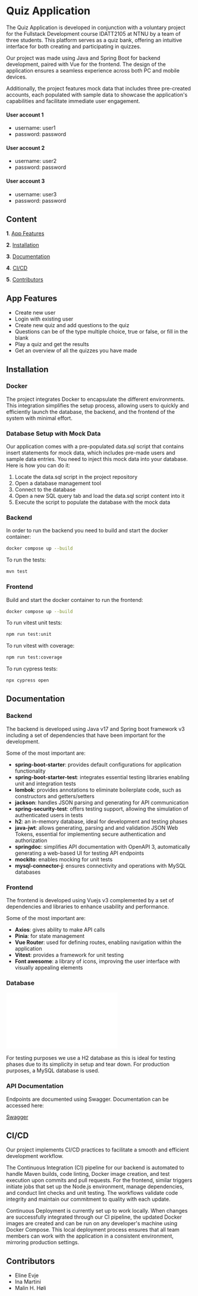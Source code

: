 # Quiz Application

The Quiz Application is developed in conjunction with a voluntary project for the Fullstack Development course IDATT2105 at NTNU by a team of three students. This platform serves as a quiz bank, offering an intuitive interface for both creating and participating in quizzes. 

Our project was made using Java and Spring Boot for backend development, paired with Vue for the frontend. The design of the application ensures a seamless experience across both PC and mobile devices. 

Additionally, the project features mock data that includes three pre-created accounts, each populated with sample data to showcase the application's capabilities and facilitate immediate user engagement.

#### User account 1
- username: user1
- password: password

#### User account 2
- username: user2
- password: password

#### User account 3
- username: user3
- password: password

## Content
**1**. [App Features](#app-features)

**2**. [Installation](#installation)

**3**. [Documentation](#documentation)

**4**. [CI/CD](#CI/CD)

**5**. [Contributors](#contributors)

## App Features
- Create new user
- Login with existing user
- Create new quiz and add questions to the quiz
- Questions can be of the type multiple choice, true or false, or fill in the blank
- Play a quiz and get the results 
- Get an overview of all the quizzes you have made

## Installation

### Docker 
The project integrates Docker to encapsulate the different environments. This integration simplifies the setup process, allowing users to quickly and efficiently launch the database, the backend, and the frontend of the system with minimal effort.

### Database Setup with Mock Data
Our application comes with a pre-populated data.sql script that contains insert statements for mock data, which includes pre-made users and sample data entries. You need to inject this mock data into your database. Here is how you can do it:

1. Locate the data.sql script in the project repository
2. Open a database management tool
3. Connect to the database
4. Open a new SQL query tab and load the data.sql script content into it
5. Execute the script to populate the database with the mock data

### Backend
In order to run the backend you need to build and start the docker container:
```bash
docker compose up --build
```

To run the tests:
```bash
mvn test
```

### Frontend
Build and start the docker container to run the frontend:
```bash
docker compose up --build
```

To run vitest unit tests:
```bash
npm run test:unit
```

To run vitest with coverage:
```bash
npm run test:coverage
```

To run cypress tests:
```bash
npx cypress open
```

## Documentation
### Backend
The backend is developed using Java v17 and Spring boot framework v3 including a set of dependencies that have been important for the development.

Some of the most important are:
- **spring-boot-starter**: provides default configurations for application functionality
- **spring-boot-starter-test**: integrates essential testing libraries enabling unit and integration tests
- **lombok**: provides annotations to eliminate boilerplate code, such as constructors and getters/setters
- **jackson**: handles JSON parsing and generating for API communication
- **spring-security-test**: offers testing support, allowing the simulation of authenticated users in tests
- **h2**: an in-memory database, ideal for development and testing phases
- **java-jwt**: allows generating, parsing and and validation JSON Web Tokens, essential for implementing secure authentication and authorization
- **springdoc**: simplifies API documentation with OpenAPI 3, automatically generating a web-based UI for testing API endpoints
- **mockito**: enables mocking for unit tests
- **mysql-connector-j**: ensures connectivity and operations with MySQL databases 

### Frontend
The frontend is developed using Vuejs v3 complemented by a set of dependencies and libraries to enhance usability and performance.

Some of the most important are:
- **Axios**: gives ability to make API calls
- **Pinia**: for state management
- **Vue Router**: used for defining routes, enabling navigation within the application
- **Vitest**: provides a framework for unit testing 
- **Font awesome**: a library of icons, improving the user interface with visually appealing elements

### Database

![ER-diagram](/ER-diagram.pdf)

For testing purposes we use a H2 database as this is ideal for testing phases due to its simplicity in setup and tear down. 
For production purposes, a MySQL database is used. 


### API Documentation
Endpoints are documented using Swagger. Documentation can be accessed here:

[Swagger](http://localhost:8080/swagger-ui/index.html)

## CI/CD
Our project implements CI/CD practices to facilitate a smooth and efficient development workflow.

The Continuous Integration (CI) pipeline for our backend is automated to handle Maven builds, code linting, Docker image creation, and test execution upon commits and pull requests. For the frontend, similar triggers initiate jobs that set up the Node.js environment, manage dependencies, and conduct lint checks and unit testing. The workflows validate code integrity and maintain our commitment to quality with each update.

Continuous Deployment is currently set up to work locally. When changes are successfully integrated through our CI pipeline, the updated Docker images are created and can be run on any developer's machine using Docker Compose. This local deployment process ensures that all team members can work with the application in a consistent environment, mirroring production settings.

## Contributors

- Eline Evje
- Ina Martini
- Malin H. Høli
